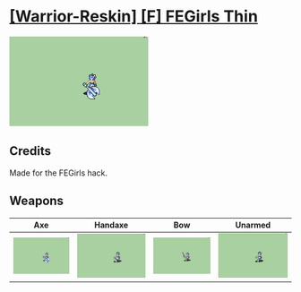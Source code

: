 # [\[Warrior-Reskin\] \[F\] FEGirls Thin](./)

<img src="./3.%20Axe/Axe_000.png" alt="[Warrior-Reskin] [F] FEGirls Thin standing" />

## Credits

Made for the FEGirls hack.

## Weapons


|Axe |Handaxe |Bow |Unarmed |
|  :---: | :---: | :---: | :---: |
| <img alt="Axe animation" src="./3.%20Axe/Axe.gif" /> | <img alt="Handaxe animation" src="./4.%20Handaxe/Handaxe.gif" /> | <img alt="Bow animation" src="./5.%20Bow/Bow.gif" /> | <img alt="Unarmed animation" src="./8.%20Unarmed/Unarmed.gif" /> |
